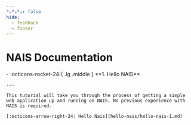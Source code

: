 ```yaml
---
ᴴₒᴴₒᴴₒ: false
hide:
  - feedback
  - footer
---
```


# NAIS Documentation

<div class="grid cards" markdown>
-   :octicons-rocket-24:{ .lg .middle } **1. Hello NAIS**

    ---

    This tutorial will take you through the process of getting a simple web application up and running on NAIS. No previous experience with NAIS is required.

    [:octicons-arrow-right-24: Hello Nais](hello-nais/hello-nais-1.md)

  </div>
